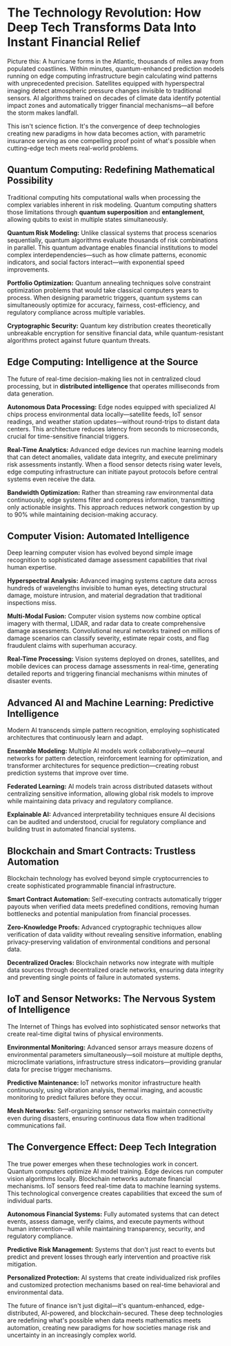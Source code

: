 # The Technology Revolution: How Deep Tech Transforms Data Into Instant Financial Relief

Picture this: A hurricane forms in the Atlantic, thousands of miles away from populated coastlines. Within minutes, quantum-enhanced prediction models running on edge computing infrastructure begin calculating wind patterns with unprecedented precision. Satellites equipped with hyperspectral imaging detect atmospheric pressure changes invisible to traditional sensors. AI algorithms trained on decades of climate data identify potential impact zones and automatically trigger financial mechanisms—all before the storm makes landfall.

This isn't science fiction. It's the convergence of deep technologies creating new paradigms in how data becomes action, with parametric insurance serving as one compelling proof point of what's possible when cutting-edge tech meets real-world problems.

## Quantum Computing: Redefining Mathematical Possibility

Traditional computing hits computational walls when processing the complex variables inherent in risk modeling. Quantum computing shatters those limitations through **quantum superposition** and **entanglement**, allowing qubits to exist in multiple states simultaneously.

**Quantum Risk Modeling:** Unlike classical systems that process scenarios sequentially, quantum algorithms evaluate thousands of risk combinations in parallel. This quantum advantage enables financial institutions to model complex interdependencies—such as how climate patterns, economic indicators, and social factors interact—with exponential speed improvements.

**Portfolio Optimization:** Quantum annealing techniques solve constraint optimization problems that would take classical computers years to process. When designing parametric triggers, quantum systems can simultaneously optimize for accuracy, fairness, cost-efficiency, and regulatory compliance across multiple variables.

**Cryptographic Security:** Quantum key distribution creates theoretically unbreakable encryption for sensitive financial data, while quantum-resistant algorithms protect against future quantum threats.

## Edge Computing: Intelligence at the Source

The future of real-time decision-making lies not in centralized cloud processing, but in **distributed intelligence** that operates milliseconds from data generation.

**Autonomous Data Processing:** Edge nodes equipped with specialized AI chips process environmental data locally—satellite feeds, IoT sensor readings, and weather station updates—without round-trips to distant data centers. This architecture reduces latency from seconds to microseconds, crucial for time-sensitive financial triggers.

**Real-Time Analytics:** Advanced edge devices run machine learning models that can detect anomalies, validate data integrity, and execute preliminary risk assessments instantly. When a flood sensor detects rising water levels, edge computing infrastructure can initiate payout protocols before central systems even receive the data.

**Bandwidth Optimization:** Rather than streaming raw environmental data continuously, edge systems filter and compress information, transmitting only actionable insights. This approach reduces network congestion by up to 90% while maintaining decision-making accuracy.

## Computer Vision: Automated Intelligence

Deep learning computer vision has evolved beyond simple image recognition to sophisticated damage assessment capabilities that rival human expertise.

**Hyperspectral Analysis:** Advanced imaging systems capture data across hundreds of wavelengths invisible to human eyes, detecting structural damage, moisture intrusion, and material degradation that traditional inspections miss.

**Multi-Modal Fusion:** Computer vision systems now combine optical imagery with thermal, LIDAR, and radar data to create comprehensive damage assessments. Convolutional neural networks trained on millions of damage scenarios can classify severity, estimate repair costs, and flag fraudulent claims with superhuman accuracy.

**Real-Time Processing:** Vision systems deployed on drones, satellites, and mobile devices can process damage assessments in real-time, generating detailed reports and triggering financial mechanisms within minutes of disaster events.

## Advanced AI and Machine Learning: Predictive Intelligence

Modern AI transcends simple pattern recognition, employing sophisticated architectures that continuously learn and adapt.

**Ensemble Modeling:** Multiple AI models work collaboratively—neural networks for pattern detection, reinforcement learning for optimization, and transformer architectures for sequence prediction—creating robust prediction systems that improve over time.

**Federated Learning:** AI models train across distributed datasets without centralizing sensitive information, allowing global risk models to improve while maintaining data privacy and regulatory compliance.

**Explainable AI:** Advanced interpretability techniques ensure AI decisions can be audited and understood, crucial for regulatory compliance and building trust in automated financial systems.

## Blockchain and Smart Contracts: Trustless Automation

Blockchain technology has evolved beyond simple cryptocurrencies to create sophisticated programmable financial infrastructure.

**Smart Contract Automation:** Self-executing contracts automatically trigger payouts when verified data meets predefined conditions, removing human bottlenecks and potential manipulation from financial processes.

**Zero-Knowledge Proofs:** Advanced cryptographic techniques allow verification of data validity without revealing sensitive information, enabling privacy-preserving validation of environmental conditions and personal data.

**Decentralized Oracles:** Blockchain networks now integrate with multiple data sources through decentralized oracle networks, ensuring data integrity and preventing single points of failure in automated systems.

## IoT and Sensor Networks: The Nervous System of Intelligence

The Internet of Things has evolved into sophisticated sensor networks that create real-time digital twins of physical environments.

**Environmental Monitoring:** Advanced sensor arrays measure dozens of environmental parameters simultaneously—soil moisture at multiple depths, microclimate variations, infrastructure stress indicators—providing granular data for precise trigger mechanisms.

**Predictive Maintenance:** IoT networks monitor infrastructure health continuously, using vibration analysis, thermal imaging, and acoustic monitoring to predict failures before they occur.

**Mesh Networks:** Self-organizing sensor networks maintain connectivity even during disasters, ensuring continuous data flow when traditional communications fail.

## The Convergence Effect: Deep Tech Integration

The true power emerges when these technologies work in concert. Quantum computers optimize AI model training. Edge devices run computer vision algorithms locally. Blockchain networks automate financial mechanisms. IoT sensors feed real-time data to machine learning systems. This technological convergence creates capabilities that exceed the sum of individual parts.

**Autonomous Financial Systems:** Fully automated systems that can detect events, assess damage, verify claims, and execute payments without human intervention—all while maintaining transparency, security, and regulatory compliance.

**Predictive Risk Management:** Systems that don't just react to events but predict and prevent losses through early intervention and proactive risk mitigation.

**Personalized Protection:** AI systems that create individualized risk profiles and customized protection mechanisms based on real-time behavioral and environmental data.

The future of finance isn't just digital—it's quantum-enhanced, edge-distributed, AI-powered, and blockchain-secured. These deep technologies are redefining what's possible when data meets mathematics meets automation, creating new paradigms for how societies manage risk and uncertainty in an increasingly complex world.